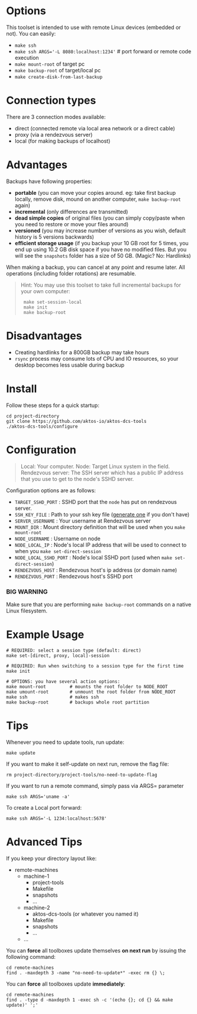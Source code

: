 # Options

This toolset is intended to use with remote Linux devices (embedded or not). You can easily:

* `make ssh`
* `make ssh ARGS='-L 8080:localhost:1234'` # port forward or remote code execution
* `make mount-root` of target pc
* `make backup-root` of target/local pc
* `make create-disk-from-last-backup`

# Connection types

There are 3 connection modes available: 

* direct (connected remote via local area network or a direct cable)
* proxy (via a rendezvous server) 
* local (for making backups of localhost)

# Advantages
Backups have following properties: 

* **portable** (you can move your copies around. eg: take first backup locally, remove disk, mound on another computer, `make backup-root` again) 
* **incremental** (only differences are transmitted) 
* **dead simple copies** of original files (you can simply copy/paste when you need to restore or move your files around)
* **versioned** (you may increase number of versions as you wish, default history is 5 versions backwards)
* **efficient storage usage** (if you backup your 10 GB root for 5 times, you end up using 10.2 GB disk space if you have no modified files. But you will see the `snapshots` folder has a size of 50 GB. (Magic? No: Hardlinks)

When making a backup, you can cancel at any point and resume later. All operations (including folder rotations) are resumable.

> Hint: You may use this toolset to take full incremental backups for your own computer: 
>    
>      make set-session-local 
>      make init 
>      make backup-root

# Disadvantages

* Creating hardlinks for a 800GB backup may take hours
* `rsync` process may consume lots of CPU and IO resources, so your desktop becomes less usable during backup

# Install

Follow these steps for a quick startup: 

	cd project-directory
	git clone https://github.com/aktos-io/aktos-dcs-tools
	./aktos-dcs-tools/configure
	
# Configuration 

>Local: Your computer. 
>Node: Target Linux system in the field. 
>Rendezvous server: The SSH server which has a public IP address that you use to get to the node's SSHD server. 

Configuration options are as follows: 

* `TARGET_SSHD_PORT` : SSHD port that the `node` has put on rendezvous server. 
* `SSH_KEY_FILE` : Path to your ssh key file ([generate one](https://help.github.com/articles/generating-a-new-ssh-key-and-adding-it-to-the-ssh-agent/) if you don't have)
* `SERVER_USERNAME` : Your username at Rendezvous server
* `MOUNT_DIR` : Mount directory definition that will be used when you `make mount-root`
* `NODE_USERNAME` : Username on node 
* `NODE_LOCAL_IP` : Node's local IP address that will be used to connect to when you `make set-direct-session`
* `NODE_LOCAL_SSHD_PORT` : Node's local SSHD port (used when `make set-direct-session`)
* `RENDEZVOUS_HOST` : Rendezvous host's ip address (or domain name)
* `RENDEZVOUS_PORT` : Rendezvous host's SSHD port

### BIG WARNING

Make sure that you are performing `make backup-root` commands on a native Linux filesystem. 

# Example Usage

	# REQUIRED: select a session type (default: direct)
	make set-[direct, proxy, local]-session 

	# REQUIRED: Run when switching to a session type for the first time 
	make init
	
	# OPTIONS: you have several action options: 
	make mount-root         # mounts the root folder to NODE_ROOT
	make umount-root        # unmount the root folder from NODE_ROOT 
	make ssh                # makes ssh 
	make backup-root        # backups whole root partition 
	
# Tips 

Whenever you need to update tools, run update: 
	
	make update 
	
If you want to make it self-update on next run, remove the flag file: 
	
	rm project-directory/project-tools/no-need-to-update-flag
	
If you want to run a remote command, simply pass via ARGS= parameter
	
	make ssh ARGS='uname -a'
	
To create a Local port forward: 
	
	make ssh ARGS='-L 1234:localhost:5678'
	
# Advanced Tips

If you keep your directory layout like: 

+ remote-machines
  + machine-1
    + project-tools
    + Makefile
    + snapshots
    + ...
  + machine-2
    + aktos-dcs-tools (or whatever you named it)
    + Makefile
    + snapshots
    + ...
  + ...
 
You can **force** all toolboxes update themselves **on next run** by issuing the following command: 

```
cd remote-machines 
find . -maxdepth 3 -name "no-need-to-update*" -exec rm {} \;
```

You can **force** all toolboxes update **immediately**: 

```
cd remote-machines 
find . -type d -maxdepth 1 -exec sh -c '(echo {}; cd {} && make update)' ';'
```

